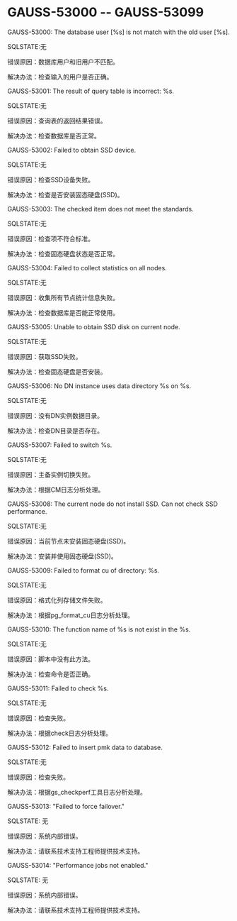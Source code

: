 # GAUSS-53000 -- GAUSS-53099<a name="ZH-CN_TOPIC_0302073324"></a>

GAUSS-53000: The database user \[%s\] is not match with the old user \[%s\].

SQLSTATE:无

错误原因：数据库用户和旧用户不匹配。

解决办法：检查输入的用户是否正确。

GAUSS-53001: The result of query table is incorrect: %s.

SQLSTATE:无

错误原因：查询表的返回结果错误。

解决办法：检查数据库是否正常。

GAUSS-53002: Failed to obtain SSD device.

SQLSTATE:无

错误原因：检查SSD设备失败。

解决办法：检查是否安装固态硬盘\(SSD\)。

GAUSS-53003: The checked item does not meet the standards.

SQLSTATE:无

错误原因：检查项不符合标准。

解决办法：检查固态硬盘状态是否正常。

GAUSS-53004: Failed to collect statistics on all nodes.

SQLSTATE:无

错误原因：收集所有节点统计信息失败。

解决办法：检查数据库是否能正常使用。

GAUSS-53005: Unable to obtain SSD disk on current node.

SQLSTATE:无

错误原因：获取SSD失败。

解决办法：检查固态硬盘是否安装。

GAUSS-53006: No DN instance uses data directory %s on %s.

SQLSTATE:无

错误原因：没有DN实例数据目录。

解决办法：检查DN目录是否存在。

GAUSS-53007: Failed to switch %s.

SQLSTATE:无

错误原因：主备实例切换失败。

解决办法：根据CM日志分析处理。

GAUSS-53008: The current node do not install SSD. Can not check SSD performance.

SQLSTATE:无

错误原因：当前节点未安装固态硬盘\(SSD\)。

解决办法：安装并使用固态硬盘\(SSD\)。

GAUSS-53009: Failed to format cu of directory: %s.

SQLSTATE:无

错误原因：格式化列存储文件失败。

解决办法：根据pg\_format\_cu日志分析处理。

GAUSS-53010: The function name of %s is not exist in the %s.

SQLSTATE:无

错误原因：脚本中没有此方法。

解决办法：检查命令是否正确。

GAUSS-53011: Failed to check %s.

SQLSTATE:无

错误原因：检查失败。

解决办法：根据check日志分析处理。

GAUSS-53012: Failed to insert pmk data to database.

SQLSTATE:无

错误原因：检查失败。

解决办法：根据gs\_checkperf工具日志分析处理。

GAUSS-53013: "Failed to force failover."

SQLSTATE: 无

错误原因：系统内部错误。

解决办法：请联系技术支持工程师提供技术支持。

GAUSS-53014: "Performance jobs not enabled."

SQLSTATE: 无

错误原因：系统内部错误。

解决办法：请联系技术支持工程师提供技术支持。

